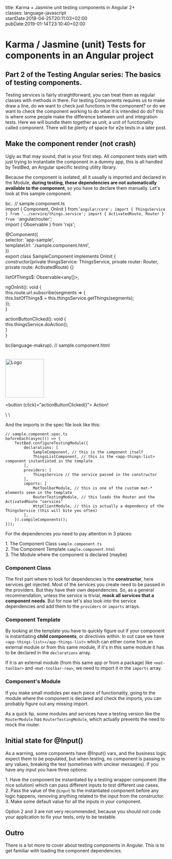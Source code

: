 title: Karma + Jasmine unit testing components in Angular 2+\
classes: language-javascript\
startDate:2018-04-25T20:11:03+02:00\
pubDate:2019-01-14T23:10:40+02:00

Karma / Jasmine (unit) Tests for components in an Angular project
=================================================================

Part 2 of the Testing Angular series: The basics of testing components.
-----------------------------------------------------------------------

Testing services is fairly straightforward, you can treat them as regular classes with methods in there. For testing Components requires us to make draw a line, do we want to check just functions in the component? or do we want to check the component working to do what it is intended do do? this is where some people make the difference between unit and integration tests. Here we will bundle them together as unit, a unit of functionality called component. There will be plenty of space for e2e tests in a later post.

Make the component render (not crash)
-------------------------------------

Ugly as that may sound, that is your first step. All component tests start with just trying to instantiate the component in a dummy app, this is all handled by TestBed, an Angular specific testing utility library.

Because the component is isolated, all it usually is imported and declared in the Module, **during testing, these dependencies are not automatically available to the component**, so you have to declare them manually. Let's look at this sample component.

bc.. // sample.component.ts\
import { Component, OnInit } from '`angular/core';
import { ThingsService } from '../service/things.service';
import { ActivatedRoute, Router } from '`angular/router';\
import { Observable } from 'rxjs';

@Component({\
selector: 'app-sample',\
templateUrl: './sample.component.html',\
})\
export class SampleComponent implements OnInit {\
constructor(private thingsService: ThingsService, private router: Router, private route: ActivatedRoute) {}

listOfThings\$: Observable<any[]>;

ngOnInit(): void {\
this.route.url.subscribe(segments =&gt; {\
this.listOfThings\$ = this.thingsService.getThings(segments);\
});\
}

actionButtonClicked(): void {\
this.thingsService.doAction();\
}\
}

bc(language-makrup). // sample.component.html\
<mat-toolbar color="primary">\
<mat-toolbar-row>\
<img width="120" alt="Logo" src="/images/some-logo-image.png">

<button (click)="actionButtonClicked()">
Action!

</button>
</mat-toolbar-row>\
</mat-toolbar>\
<app-things-list></app-things-list>

And the imports in the spec file look like this:

    // sample.component.spec.ts
    beforeEach(async(() => {
        TestBed.configureTestingModule({
            declarations: [
                SampleComponent, // this is the component itself
                ThingsListComponent, // this is the <app-things-list> component instantiated in the template
            ],
            providers: [
                ThingsService // the service passed in the constructor
            ],
            imports: [
                MatToolbarModule, // this is one of the custom mat-* elements seen in the template
                RouterTestingModule, // this loads the Router and the ActivatedRoute "services"
                HttpClientModule, // this is actually a dependency of the ThingsService (this will bite you often)
            ],
        }).compileComponents();
    }));

For the dependencies you need to pay attention in 3 places:

1\. The Component Class `sample.component.ts`\
2. The Component Template `sample.component.html`\
3. The Module where the component is declared (maybe)

### Component Class

The first part where to look for dependencies is the **constructor**, here services get injected. Most of the services you create need to be passed in the providers. But they have their own dependencies. So, as a general recommendation, unless the service is trivial, **mock all services that a component needs**. But for now let's also look into the service dependencies and add them to the `providers` or `imports` arrays.

### Component Template

By looking at the template you have to quickly figure out if your component is instantiating **child components**, or directives within. In out case we have `<app-things-list></app-things-list>` which can either come from an external module or from this same module, if it's in this same module it has to be declared in the `declarations` array.

If it is an external module (from this same app or from a package) like `<mat-toolbar>` and `<mat-toolbar-row>`, we need to import it in the `imports` array.

### Component's Module

If you make small modules per each piece of functionality, going to the module where the component is declared and check the imports, you can probably figure out any missing import.

As a quick tip, some modules and services have a testing version like the `RouterModule` has `RouterTestingModule`, which actually prevents the need to mock the router.

Initial state for @Input()
--------------------------

As a warning, some components have @Input() vars, and the business logic expect them to be populated, but when testing, no component is passing in any values, breaking the test (sometimes with unclear messages). If you have any input you have three options:

1\. Have the component be instantiated by a testing wrapper component (the nice solution) which can pass different inputs to test different use cases.\
2. Pass the value of the `@input` to the instantiated component before any logic happens, removing anything related to the input from the constructor.\
3. Make some default value for all the inputs in your component.

Option 2 and 3 are not very recommended, because you should not code your application to fix your tests, only to be testable.

Outro
-----

There is a lot more to cover about testing components in Angular. This is to get familiar with loading the component dependencies.
